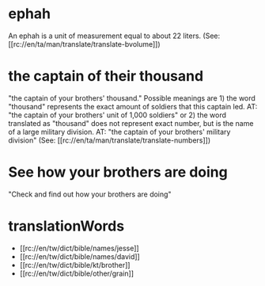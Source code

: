 # ephah

An ephah is a unit of measurement equal to about 22 liters. (See: [[rc://en/ta/man/translate/translate-bvolume]])

# the captain of their thousand

"the captain of your brothers' thousand." Possible meanings are 1) the word "thousand" represents the exact amount of soldiers that this captain led. AT: "the captain of your brothers' unit of 1,000 soldiers" or 2) the word translated as "thousand" does not represent exact number, but is the name of a large military division. AT: "the captain of your brothers' military division" (See: [[rc://en/ta/man/translate/translate-numbers]])

# See how your brothers are doing

"Check and find out how your brothers are doing"

# translationWords

* [[rc://en/tw/dict/bible/names/jesse]]
* [[rc://en/tw/dict/bible/names/david]]
* [[rc://en/tw/dict/bible/kt/brother]]
* [[rc://en/tw/dict/bible/other/grain]]